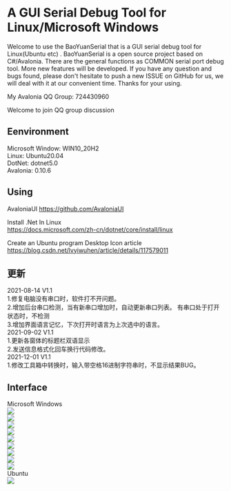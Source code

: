 A GUI Serial Debug Tool for Linux/Microsoft Windows
====
Welcome to use the BaoYuanSerial that is a GUI serial debug tool for Linux(Ubuntu etc) . BaoYuanSerial is a open source project based on C#/Avalonia. There are the general functions as COMMON serial port debug tool. More new features will be developed. If you have any question and bugs found, please don't hesitate to push a new ISSUE on GitHub for us, we will deal with it at our convenient time. Thanks for your using.
  
  
My Avalonia QQ Group: 724430960
  
Welcome to join QQ group discussion
  
Eenvironment
----
Microsoft Window: WIN10_20H2  
Linux: Ubuntu20.04  
DotNet: dotnet5.0  
Avalonia: 0.10.6  

Using
----
AvaloniaUI  https://github.com/AvaloniaUI  

Install .Net In Linux  
https://docs.microsoft.com/zh-cn/dotnet/core/install/linux  

Create an Ubuntu program Desktop Icon article  
https://blog.csdn.net/lvyiwuhen/article/details/117579011

更新
----
2021-08-14 V1.1  
1.修复电脑没有串口时，软件打不开问题。  
2.增加后台串口检测，当有新串口增加时，自动更新串口列表。
有串口处于打开状态时，不检测  
3.增加界面语言记忆，下次打开时语言为上次选中的语言。  
2021-09-02 V1.1  
1.更新各窗体的标题栏双语显示  
2.发送信息格式化回车换行代码修改。  
2021-12-01 V1.1  
1.修改工具箱中转换时，输入带空格16进制字符串时，不显示结果BUG。  

Interface
----
Microsoft Windows  
![](Img/MainUI_WIN10.png)    
![](Img/main_ch.png)    
![](Img/toolbox.png)    
![](Img/toolbox2.png)    
![](Img/ascii.png)    
![](Img/opt1.png)    
![](Img/opt2.png)    
![](Img/opt3.png)    
![](Img/opt4.png)    
Ubuntu  
![](Img/MainUI_Ubuntu.png)  
